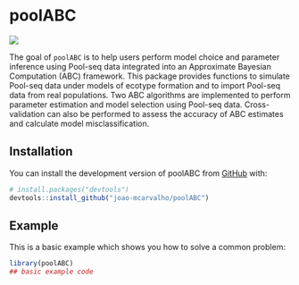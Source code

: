 
# poolABC

<!-- badges: start -->

[![](https://zenodo.org/badge/564786207.svg)](https://zenodo.org/badge/latestdoi/564786207)

<!-- badges: end -->

The goal of `poolABC` is to help users perform model choice and
parameter inference using Pool-seq data integrated into an Approximate
Bayesian Computation (ABC) framework. This package provides functions to
simulate Pool-seq data under models of ecotype formation and to import
Pool-seq data from real populations. Two ABC algorithms are implemented
to perform parameter estimation and model selection using Pool-seq data.
Cross-validation can also be performed to assess the accuracy of ABC
estimates and calculate model misclassification.

## Installation

You can install the development version of poolABC from
[GitHub](https://github.com/) with:

``` r
# install.packages("devtools")
devtools::install_github("joao-mcarvalho/poolABC")
```

## Example

This is a basic example which shows you how to solve a common problem:

``` r
library(poolABC)
## basic example code
```
